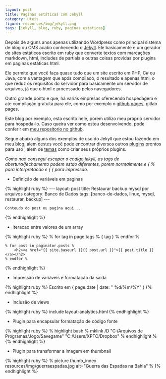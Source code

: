 ```yaml
---
layout: post
title: Paginas estáticas com Jekyll
category: Uteis
figure: resources/img/jekyll.png
tags: [jekyll, blog, ruby, paginas estaticas]
---
```

Depois de alguns anos apenas utilizando Wordpress como principal sistema de blog ou CMS acabo conhecendo o [Jekyll](https://jekyllrb.com). Ele basicamente e um gerador de sites estáticos escrito em ruby que converte textos com marcações markdown, html, includes de partials e outras coisas providas por plugins em paginas estáticas html.

Ele permite que você faça quase tudo que um site escrito em PHP, C# ou Java, com a vantagem que após compilado, o resultado e apenas html, o que reduz os requisitos do servidor para basicamente um servidor de arquivos, já que o html e processado pelos navegadores.

Outro grande ponto e que, há varias empresas oferecendo hospedagem e ate compilação gratuita para ele, como por exemplo o [github pages](https://pages.github.com/), gitlab pages.

Este blog por exemplo, esta escrito nele, porem utilizo meu próprio servidor para hospeda-lo. Caso queira ver como estou desenvolvendo, pode conferir em [meu repositorio no github](github.com/douglasjam/blog).
<!--more-->

Segue abaixo alguns dos exemplos de uso do Jekyll que estou fazendo em meu blog, alem destes você pode encontrar diversos outros [plugins](https://jekyllrb.com/docs/plugins/) prontos para uso , alem de [temas](http://jekyllthemes.org/) como criar seus próprios plugins.

_Como nao consegui escapar o codigo jekyll, as tags de abertura/fechamento podem estao diferentes, porem normalmente e { % para interpretacao e { { para impressao._

- Definição de variáveis em paginas

{% highlight ruby %}
    ---
    layout: post
    title: Restaurar backup mysql por arquivos
    category: Banco de Dados
    tags: [banco-de-dados, linux, mysql, restaurar, backup]
    ---
    
    Conteudo do post ou pagina aqui...
{% endhighlight %}

- Iteracao entre valores de um array

{% highlight ruby %}
   % for tag in page.tags %
        <span class="label label-default">{ tag }</span>
    % endfor %
    
    % for post in paginator.posts %
        <h2><a href="{{ site.baseurl }}{{ post.url }}">{{ post.title }}</a></h2>
    % endfor %
{% endhighlight %}

- Impressão de variáveis e formatação da saída

{% highlight ruby %}
    <span class="post-writed pull-left">
      Escrito em { page.date | date: " %d/%m/%Y" }
    </span>
{% endhighlight %}
    
- Inclusão de views
    
{% highlight ruby %}
    include layout-analytics.html
{% endhighlight %}

- Plugin para encapsular formatação de código fonte

{% highlight ruby %}
    % highlight bash %
        mklink /D "C:/Arquivos de Programas/Jogo/Savegame" "C:/Users/XPTO/Dropbox"
    % endhighlight %
{% endhighlight %}

- Plugin para transformar a imagem em thumbnail

{% highlight ruby %}
    % picture thumb_index resources/img/guerraespadas.jpg alt="Guerra das Espadas na Bahia" %
{% endhighlight %}

